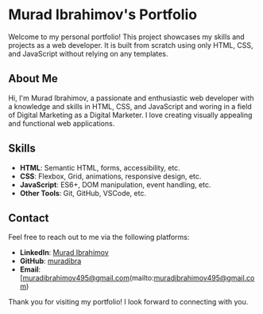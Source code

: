 # Murad Ibrahimov's Portfolio

Welcome to my personal portfolio! This project showcases my skills and projects as a web developer. It is built from scratch using only HTML, CSS, and JavaScript without relying on any templates.

## About Me

Hi, I'm Murad Ibrahimov, a passionate and enthusiastic web developer with a knowledge and skills in HTML, CSS, and JavaScript and woring in a field of Digital Marketing as a Digital Marketer. I love creating visually appealing and functional web applications.


## Skills

- **HTML**: Semantic HTML, forms, accessibility, etc.
- **CSS**: Flexbox, Grid, animations, responsive design, etc.
- **JavaScript**: ES6+, DOM manipulation, event handling, etc.
- **Other Tools**: Git, GitHub, VSCode, etc.

## Contact

Feel free to reach out to me via the following platforms:

- **LinkedIn**: [Murad Ibrahimov](https://www.linkedin.com/in/murad-ibrahimov-b7b236252)
- **GitHub**: [muradibra](https://github.com/muradibra)
- **Email**: [muradibrahimov495@gmail.com(mailto:muradibrahimov495@gmail.com)

Thank you for visiting my portfolio! I look forward to connecting with you.
